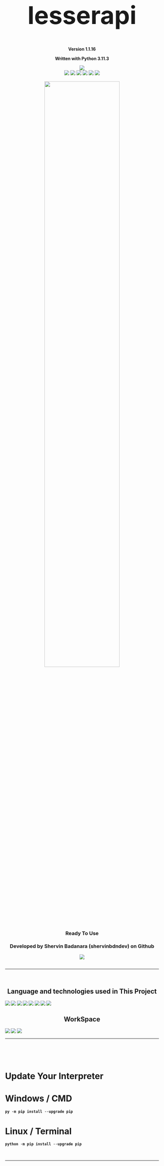<h1 align='center' style="font-size:5rem"><b>lesserapi</b></h1>
<p align='center'><b>Version 1.1.16</b></p>
<p align='center'><b>Written with Python 3.11.3</b></p>
<div align="center">
    <div align="center">
        <img src="https://img.shields.io/github/license/lesserapi/lesserapi.svg"></img>
    </div>
    <img src="https://img.shields.io/github/forks/lesserapi/lesserapi.svg"></img>
    <img src="https://img.shields.io/github/stars/lesserapi/lesserapi.svg"></img>
    <img src="https://img.shields.io/github/watchers/lesserapi/lesserapi.svg"></img>
    <img src="https://img.shields.io/github/issues-pr/lesserapi/lesserapi.svg"></img>
    <img src="https://img.shields.io/github/issues-pr-closed/lesserapi/lesserapi.svg"></img>
    <img src="https://img.shields.io/github/downloads/lesserapi/lesserapi/total.svg"></img>
</div>
<br>
<div align="center">
    <img style="display:block;margin-left:auto;margin-right:auto;width:70%;" src="https://github-readme-stats.vercel.app/api/pin/?username=lesserapi&repo=lesserapi&theme=dracula"></img>
</div>
<br>
<h3 align='center'>Ready To Use</h3>
<h3 align='center'>Developed by Shervin Badanara (shervinbdndev) on Github</h3>
<div align="center">
    <img src="https://forthebadge.com/images/badges/made-with-python.svg"></img>
</div>
<br>
<hr>
<br>
<h2 align='center'><b>Language and technologies used in This Project</h2>
<img src="https://img.shields.io/badge/Python-14354C?style=for-the-badge&logo=python&logoColor=white"></img>
<img src="https://img.shields.io/badge/Google_chrome-4285F4?style=for-the-badge&logo=Google-chrome&logoColor=white"></img>
<img src="https://img.shields.io/badge/Visual_Studio_Code-0078D4?style=for-the-badge&logo=visual%20studio%20code&logoColor=white"></img>
<img src="https://img.shields.io/badge/Linux-FCC624?style=for-the-badge&logo=linux&logoColor=black"></img>
<img src="https://img.shields.io/badge/Ubuntu-E95420?style=for-the-badge&logo=ubuntu&logoColor=white"></img>
<img src="https://img.shields.io/badge/GitHub-100000?style=for-the-badge&logo=github&logoColor=white"></img>
<img src="https://img.shields.io/badge/Stack_Overflow-FE7A16?style=for-the-badge&logo=stack-overflow&logoColor=white"></img>
<img src="https://img.shields.io/badge/Reddit-FF4500?style=for-the-badge&logo=reddit&logoColor=white"></img>

<br>
<h2 align='center'><b>WorkSpace</h2>
<img src="https://img.shields.io/badge/Intel-Core_i5_10600K-0071C5?style=for-the-badge&logo=intel&logoColor=white"></img>
<img src="https://img.shields.io/badge/NVIDIA-RTX2060 OC-76B900?style=for-the-badge&logo=nvidia&logoColor=white"></img>
<img src="https://img.shields.io/badge/Windows11-0078D6?style=for-the-badge&logo=windows&logoColor=white"></img>


<hr>


<br><br><br>
<h1 align='left'><b>Update Your Interpreter</b></h1>

# Windows / CMD

```python
py -m pip install --upgrade pip
```

# Linux / Terminal

```python
python -m pip install --upgrade pip
```
<br>

<hr>
<br><br><br>
<h1 align='left'><b>Installation</b></h1>
 
# Windows / CMD , Linux / Terminal
```python
pip install lesserapi
```
<h2 align='left'>or</h2>

```python
py -m pip install lesserapi
```

<br><br><br>
<h1 align='left'><b>Update Library</b></h1>
 
# Windows / CMD , Linux / Terminal
```python
pip install -U lesserapi
```

<h2 align='left'>or</h2>

```python
py -m pip install --upgrade lesserapi
```

<br><br><br>

> [!WARNING]
> This Package Only can run in Python 3.11.3 or above.

<hr>
<br>
<h1 align='left'><b>Usage</b></h1>

<br>

<details>

<summary style="font-size:2rem">Github</summary>

```python
from lesserapi.github.scraper import GithubScrape # Scraper Class
from lesserapi.github.handlers.user_handler import GithubUserHandler # User Handler Class
from lesserapi.github.handlers.request_handler import GithubRequestHandler # Request Handler Class


def main():

    # UserHandler serializes the value you given to the username param
    # RequestHandler gets the Serialized data then sends a GET request to github servers and saves the page content in request variable

    request: GithubRequestHandler = GithubRequestHandler(
        url=GithubUserHandler(username='shervinbdndev').serialize(),
    ).sendGetRequest(content=True)
    

    # Scrape gets the variable as an arg

    scraper: GithubScrape = GithubScrape(data=request)

    # then we start using API by calling the startApi method
    
    scraper.startApi(log=False) # log param is for safety, the default value is True but you can change it
    

    # After all of these steps now you're free to use the API

    print(scraper.followers)
    print(scraper.followings)
    print(scraper.biography)
    
    print(scraper.json_data) # get full json data of user



if (__name__ == "__main__"):
    main()



```

<br><br><br>

# New Changes on Version 1.1.3

- ### Now you can Access User's Repositories Names

```py

from lesserapi.github.scraper import GithubScrape
from lesserapi.github.handlers.user_handler import GithubUserHandler
from lesserapi.github.handlers.request_handler import GithubRequestHandler




def main():
    request: GithubRequestHandler = GithubRequestHandler(
        url=GithubUserHandler(username='shervinbdndev').serialize(),
    ).sendGetRequest(content=True)
    
    scraper: GithubScrape = GithubScrape(data=request)
    
    scraper.startApi(log=False)

    # Then your free to use the new method to get User's Repositories names
    
    print(scraper.repositoriesNames(username='shervinbdndev'))

    # ftl (first to last) is a new option that you can use to show the repositories from the first created to the last one

    print(scraper.repositoriesNames(username='shervinbdndev', ftl=True)) # default value is False

    # Also you can select the repository by index like below

    print(scraper.repositoriesNames(username='shervinbdndev')[3]) # for example I want the 4th repository (It starts from 0 btw)



if (__name__ == "__main__"):
    main()



```

<br><br><br>

# New Changes on Version 1.1.4

## Now you can Access

- ### User's Total Stars Given
- ### User's Profile Picture Url
- ### Check Repository Star Count

```python

from lesserapi.github.scraper import GithubScrape
from lesserapi.github.handlers.user_handler import GithubUserHandler
from lesserapi.github.handlers.request_handler import GithubRequestHandler



def main():
    request: GithubRequestHandler = GithubRequestHandler(
        url=GithubUserHandler(username='shervinbdndev').serialize()
    ).sendGetRequest(content=True)
    
    scraper: GithubScrape = GithubScrape(data=request)
    
    scraper.startApi(log=False)
    
    print(scraper.totalStarsGiven) # total stars given
    
    print(scraper.profilePictureUrl) # profile picture url

    # now using this new method you lets you check users repository's star count

    print(scraper.checkRepositoryStars(
        username='shervinbdndev', # user's username
        repo_name='Quizino', # repository's name
    ))




if (__name__ == "__main__"):
    main()

```

<br><br><br>

# New Changes on Version 1.1.5

## Now you can Access

- ### User's Last Year Contributions
- ### Check if User's Repository is Public Archive
- ### Check if User has README.md
- ### Get Repository's Used Languages
- ### Get User's Unlocked Achievements


```python


from lesserapi.github.scraper import GithubScrape
from lesserapi.github.handlers.user_handler import GithubUserHandler
from lesserapi.github.handlers.request_handler import GithubRequestHandler




def main():
    user: GithubUserHandler = GithubUserHandler(username='shervinbdndev').serialize() # user instance
    
    request: GithubRequestHandler = GithubRequestHandler(url=user).sendGetRequest(content=True) # send request by RequestHandler
    
    scraper: GithubScrape = GithubScrape(data=request)
    
    scraper.startApi(log=False)
    
    print(scraper.lastYearContributions) # last year contributions
    
    print(scraper.isRepositoryPublicArchive(username='shervinbdndev', repo_name='Quizino')) # check if repository is public archive => returns True or False
    
    print(scraper.userHasReadMe(username='shervinbdndev')) # check if user has README.md

    print(scraper.repositoryUsedLanguages(username='shervinbdndev', repo_name='lesserapi')) # get repository's used languages (also you can select by index)

    print(scraper.userAchievements(username='shervinbdndev')) # get user's achievements (also you can select by index)
    



if (__name__ == "__main__"):
    main()


```

<br><br><br>

# New Changes on Version 1.1.9

## Now you can Access

- ### List of User's Followings
- ### List of User's Followers
- ### Check Last Commit date of Repository with selected Branch
- ### Check all Commit Dates of a Repository
- ### Count the Repository Branches
- ### Check if a Repository is froked from another Repository
- ### Check if Repository has a LICENSE
- ### Check the Repository's License Type
- ### List Repository's Branches
<br><br>

## +2 Beta Methods

- ### Get all Stars that the User has given to the Repositories
- ### List all of the Watchers of a Repository


```python


from lesserapi.github.scraper import GithubScrape
from lesserapi.github.handlers.user_handler import GithubUserHandler
from lesserapi.github.handlers.request_handler import GithubRequestHandler




def main():
    user: UserHandler = UserHandler(username='shervinbdndev').serialize()
    
    request: GithubRequestHandler = GithubRequestHandler(url=user).sendGetRequest(content=True)
    
    scraper: GithubScrape = GithubScrape(data=request)
    
    scraper.startApi(log=False)
    
    print(scraper.listFollowings(username='shervinbdndev')) # List of User's Followings
    print(scraper.listFollowers(username='shervinbdndev')) # List of User's Followings

    # This Method is in Beta version of itself
    # It doesn't show all User's Stars that given to Repositories
    # It only Lists The Repositories on the first page
    print(scraper.starsGivenRepositoriesNames(username='shervinbdndev'))

    # Last Commit date of Repository with selected Branch
    print(scraper.repositoryLastCommitDateOnBranch(username='shervinbdndev', repo_name='lesserapi', branch_name='master'))

    # Commits dates of Repository with selected Branch
    print(scraper.repositoryCommitsDatesOnBranch(username='shervinbdndev', repo_name='lesserapi', branch_name='master'))

    # Count of selected Repository Branches
    print(scraper.repositoryBranchesCount(username='shervinbdndev', repo_name='lesserapi'))

    # Check if current Repository is Forked from another Repository
    print(scraper.currentRepositoryIsForkedFromAnotherRepository(username='shervinbdndev', repo_name='lesserapi'))

    # Check if Repository has a LICENSE
    print(scraper.repositoryHasLicense(username='shervinbdndev', repo_name='lesserapi'))

    # Get License Type of a Repository
    print(scraper.repositoryLicenseType(username='shervinbdndev', repo_name='lesserapi'))

    # List of Repository Watchers
    # This Method is in Beta version of itself
    print(scraper.listRepositoryWatchers(username='shervinbdndev', repo_name='lesserapi'))

    # List of Repository Branches
    print(scraper.listRepositoryBranches(username='shervinbdndev', repo_name='lesserapi'))
    



if (__name__ == "__main__"):
    main()


```

<br><br><br>

# New Changes on Version 1.1.15

## Now you can Access

- ### Check if User is Pro or Not
- ### User Organizations
- ### User Organizations Pictures

```python

from lesserapi.github.scraper import GithubScrape
from lesserapi.github.handlers.user_handler import GithubUserHandler
from lesserapi.github.handlers.request_handler import GithubRequestHandler



def main():
    user: UserHandler = UserHandler(username='shervinbdndev').serialize()
    
    request: GithubRequestHandler = GithubRequestHandler(url=user).sendGetRequest(content=True)
    
    scraper: GithubScrape = GithubScrape(data=request)
    
    scraper.startApi(log=False)
    
    print(scraper.isPro)
    print(scraper.userOrganizations(username='shervinbdndev'))
    print(scraper.userOrganizationsPictures(username='shervinbdndev'))



if (__name__ == "__main__"):
    main()

```



</details>
<details>

<summary style="font-size:2rem">Instagram</summary>

### Soon

</details>

<details>

<summary style="font-size:2rem">Aparat</summary>

### Soon


</details>

<br>
<br>
<br>



<h1 align='left'>Enjoy :)</h1>

<br>
<h3><b>Package Uploaded in PYPI :<a href="https://pypi.org/project/lesserapi/">Here</a></b></h3>